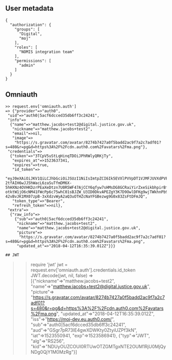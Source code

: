 ## User metadata

```
{
  "authorization": {
    "groups": [
      "Digital",
      "moj"
    ],
    "roles": [
      "NOMIS integration team"
    ],
    "permissions": [
      "admin"
    ]
  }
}
```

## Omniauth

```
>> request.env['omniauth.auth']
=> {"provider"=>"auth0",
 "uid"=>"auth0|5acf6dcced35db6ff3c24241",
 "info"=>
  {"name"=>"matthew.jacobs+test2@digital.justice.gov.uk",
   "nickname"=>"matthew.jacobs+test2",
   "email"=>nil,
   "image"=>
    "https://s.gravatar.com/avatar/8274b7427a0f5badd2ac9f7a2c7adf01?s=480&r=pg&d=https%3A%2F%2Fcdn.auth0.com%2Favatars%2Fma.png"},
 "credentials"=>
  {"token"=>"3TCpV5uStLqHinqTDOiJPhRWlyQRKjTy",
   "expires_at"=>1523637341,
   "expires"=>true,
   "id_token"=>
    "eyJ0eXAiOiJKV1QiLCJhbGciOiJSUzI1NiIsImtpZCI6Ik5EVXlPVVpDT1VJMFJUVXdPVFpHTVRneE5URTJPVU0xUmpVME1qUXlORGcwUWpZMU0wTXpSZyJ9.eyJuaWNrbmFtZSI6Im1hdHRoZXcuamFjb2JzK3Rlc3QyIiwibmFtZSI6Im1hdHRoZXcuamFjb2JzK3Rlc3QyQGRpZ2l0YWwuanVzdGljZS5nb3YudWsiLCJwaWN0dXJlIjoiaHR0cHM6Ly9zLmdyYXZhdGFyLmNvbS9hdmF0YXIvODI3NGI3NDI3YTBmNWJhZGQyYWM5ZjdhMmM3YWRmMDE_cz00ODAmcj1wZyZkPWh0dHBzJTNBJTJGJTJGY2RuLmF1dGgwLmNvbSUyRmF2YXRhcnMlMkZtYS5wbmciLCJ1cGRhdGVkX2F0IjoiMjAxOC0wNC0xMlQxNjozNTozOS4wMTJaIiwiaXNzIjoiaHR0cHM6Ly9tb2otZGV2LmV1LmF1dGgwLmNvbS8iLCJzdWIiOiJhdXRoMHw1YWNmNmRjY2VkMzVkYjZmZjNjMjQyNDEiLCJhdWQiOiJHU2dyN3BSNzNJRTRnd1hEV0t0eTBadHlpVVpQZjNrTiIsImlhdCI6MTUyMzU1MDk0MSwiZXhwIjoxNTIzNTg2OTQxfQ.s_h44mz8nn8wCEr-2tfAIH6wJJ5hWacL6zaSuTfmDM6X-5hHXNz4OVHKDzrPEaXeDtzn7U0R5WF47AjCCY6qfyw7sHMsDG8GCRaiYirZxeSikbhpirBfLEdiDOySlM3o5cYPNLB6Q2plUXNyiH64h1PiLUugm9rNlW8dr5V1ne7U14oCwVuzdX_UKvRADkgEMAe-otktW1jO6cNM41FWcPp6c75whC01sBJZW_U3ID0DkvAPEZgY3K7D9OwlDFKg9wjTWkhnPb9JOHVToBEGIjvn9-42vBvJK1MX07zpB-3xXdzvWyA2aQ3uOTHZcNaYFGBezwg9G0x83ZsFtDFmJQ",
   "token_type"=>"Bearer",
   "refresh_token"=>nil},
 "extra"=>
  {"raw_info"=>
    {"sub"=>"auth0|5acf6dcced35db6ff3c24241",
     "nickname"=>"matthew.jacobs+test2",
     "name"=>"matthew.jacobs+test2@digital.justice.gov.uk",
     "picture"=>
      "https://s.gravatar.com/avatar/8274b7427a0f5badd2ac9f7a2c7adf01?s=480&r=pg&d=https%3A%2F%2Fcdn.auth0.com%2Favatars%2Fma.png",
     "updated_at"=>"2018-04-12T16:35:39.012Z"}}}

## JWT

```
>> require 'jwt'
>> jwt = request.env['omniauth.auth'].credentials.id_token
>> JWT.decode(jwt, nil, false)
=> [{"nickname"=>"matthew.jacobs+test2",
  "name"=>"matthew.jacobs+test2@digital.justice.gov.uk",
  "picture"=>
   "https://s.gravatar.com/avatar/8274b7427a0f5badd2ac9f7a2c7adf01?s=480&r=pg&d=https%3A%2F%2Fcdn.auth0.com%2Favatars%2Fma.png",
  "updated_at"=>"2018-04-12T16:35:39.012Z",
  "iss"=>"https://moj-dev.eu.auth0.com/",
  "sub"=>"auth0|5acf6dcced35db6ff3c24241",
  "aud"=>"GSgr7pR73IE4gwXDWKty0ZtyiUZPf3kN",
  "iat"=>1523550941,
  "exp"=>1523586941},
 {"typ"=>"JWT",
  "alg"=>"RS256",
  "kid"=>"NDUyOUZCOUI0RTUwOTZGMTgxNTE2OUM1RjU0MjQyNDg0QjY1M0MzRg"}]
```

